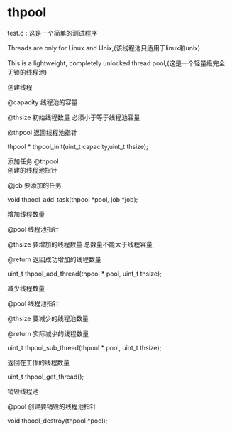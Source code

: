 # thpool

test.c :  这是一个简单的测试程序

Threads are only for Linux and Unix,(该线程池只适用于linux和unix)

This is a lightweight, completely unlocked thread pool,(这是一个轻量级完全无锁的线程池)


创建线程

@capacity         线程池的容量

@thsize           初始线程数量 必须小于等于线程池容量

@thpool           返回线程池指针

thpool * thpool_init(uint_t capacity,uint_t thsize);


添加任务
@thpool  
创建的线程池指针

@job              要添加的任务

void thpool_add_task(thpool *pool, job *job);


增加线程数量

@pool             线程池指针

@thsize           要增加的线程数量  总数量不能大于线程容量

@return           返回成功增加的线程数量

uint_t thpool_add_thread(thpool * pool, uint_t thsize);


减少线程数量

@pool             线程池指针

@thsize           要减少的线程池数量

@return           实际减少的线程数量

uint_t thpool_sub_thread(thpool * pool, uint_t thsize);


返回在工作的线程数量

uint_t thpool_get_thread();


销毁线程池

@pool             创建要销毁的线程池指针

void thpool_destroy(thpool *pool);
                                        

